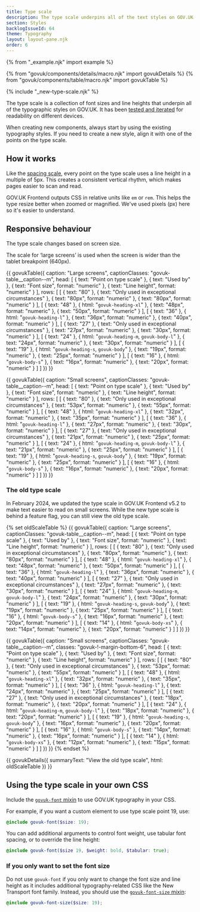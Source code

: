 ```yaml
---
title: Type scale
description: The type scale underpins all of the text styles on GOV.UK
section: Styles
backlogIssueId: 64
theme: Typography
layout: layout-pane.njk
order: 6
---
```


{% from "_example.njk" import example %}

{% from "govuk/components/details/macro.njk" import govukDetails %}
{% from "govuk/components/table/macro.njk" import govukTable %}

{% include "_new-type-scale.njk" %}

The type scale is a collection of font sizes and line heights that underpin all of the typographic styles on GOV.UK. It has been [tested and iterated](https://designnotes.blog.gov.uk/2022/12/12/making-the-gov-uk-frontend-typography-scale-more-accessible/) for readability on different devices.

When creating new components, always start by using the existing typography styles. If you need to create a new style, align it with one of the points on the type scale.

## How it works

Like the [spacing scale](/styles/spacing/), every point on the type scale uses a line height in a multiple of 5px. This creates a consistent vertical rhythm, which makes pages easier to scan and read.

GOV.UK Frontend outputs CSS in relative units like `em` or `rem`. This helps the type resize better when zoomed or magnified. We've used pixels (px) here so it's easier to understand.

## Responsive behaviour

The type scale changes based on screen size.

The scale for ‘large screens’ is used when the screen is wider than the tablet breakpoint (640px).

{{ govukTable({
  caption: "Large screens",
  captionClasses: "govuk-table__caption--m",
  head: [
    {
      text: "Point on type scale"
    },
    {
      text: "Used by"
    },
    {
      text: "Font size",
      format: "numeric"
    },
    {
      text: "Line height",
      format: "numeric"
    }
  ],
  rows: [
    [
      {
        text: "80"
      },
      {
        text: "Only used in exceptional circumstances"
      },
      {
        text: "80px",
        format: "numeric"
      },
      {
        text: "80px",
        format: "numeric"
      }
    ],
    [
      {
        text: "48"
      },
      {
        html: "<code>govuk-heading-xl</code>"
      },
      {
        text: "48px",
        format: "numeric"
      },
      {
        text: "50px",
        format: "numeric"
      }
    ],
    [
      {
        text: "36"
      },
      {
        html: "<code>govuk-heading-l</code>"
      },
      {
        text: "36px",
        format: "numeric"
      },
      {
        text: "40px",
        format: "numeric"
      }
    ],
    [
      {
        text: "27"
      },
      {
        text: "Only used in exceptional circumstances"
      },
      {
        text: "27px",
        format: "numeric"
      },
      {
        text: "30px",
        format: "numeric"
      }
    ],
    [
      {
        text: "24"
      },
      {
        html: "<code>govuk-heading-m</code>, <code>govuk-body-l</code>"
      },
      {
        text: "24px",
        format: "numeric"
      },
      {
        text: "30px",
        format: "numeric"
      }
    ],
    [
      {
        text: "19"
      },
      {
        html: "<code>govuk-heading-s</code>, <code>govuk-body</code>"
      },
      {
        text: "19px",
        format: "numeric"
      },
      {
        text: "25px",
        format: "numeric"
      }
    ],
    [
      {
        text: "16"
      },
      {
        html: "<code>govuk-body-s</code>"
      },
      {
        text: "16px",
        format: "numeric"
      },
      {
        text: "20px",
        format: "numeric"
      }
    ]
  ]
}) }}

{{ govukTable({
  caption: "Small screens",
  captionClasses: "govuk-table__caption--m",
  head: [
    {
      text: "Point on type scale"
    },
    {
      text: "Used by"
    },
    {
      text: "Font size",
      format: "numeric"
    },
    {
      text: "Line height",
      format: "numeric"
    }
  ],
  rows: [
    [
      {
        text: "80"
      },
      {
        text: "Only used in exceptional circumstances"
      },
      {
        text: "53px",
        format: "numeric"
      },
      {
        text: "55px",
        format: "numeric"
      }
    ],
    [
      {
        text: "48"
      },
      {
        html: "<code>govuk-heading-xl</code>"
      },
      {
        text: "32px",
        format: "numeric"
      },
      {
        text: "35px",
        format: "numeric"
      }
    ],
    [
      {
        text: "36"
      },
      {
        html: "<code>govuk-heading-l</code>"
      },
      {
        text: "27px",
        format: "numeric"
      },
      {
        text: "30px",
        format: "numeric"
      }
    ],
    [
      {
        text: "27"
      },
      {
        text: "Only used in exceptional circumstances"
      },
      {
        text: "21px",
        format: "numeric"
      },
      {
        text: "25px",
        format: "numeric"
      }
    ],
    [
      {
        text: "24"
      },
      {
        html: "<code>govuk-heading-m</code>, <code>govuk-body-l</code>"
      },
      {
        text: "21px",
        format: "numeric"
      },
      {
        text: "25px",
        format: "numeric"
      }
    ],
    [
      {
        text: "19"
      },
      {
        html: "<code>govuk-heading-s</code>, <code>govuk-body</code>"
      },
      {
        text: "19px",
        format: "numeric"
      },
      {
        text: "25px",
        format: "numeric"
      }
    ],
    [
      {
        text: "16"
      },
      {
        html: "<code>govuk-body-s</code>"
      },
      {
        text: "16px",
        format: "numeric"
      },
      {
        text: "20px",
        format: "numeric"
      }
    ]
  ]
}) }}

### The old type scale

In February 2024, we updated the type scale in GOV.UK Frontend v5.2 to make text easier to read on small screens. While the new type scale is behind a feature flag, you can still view the old type scale.

{% set oldScaleTable %}
{{ govukTable({
    caption: "Large screens",
    captionClasses: "govuk-table__caption--m",
    head: [
      {
        text: "Point on type scale"
      },
      {
        text: "Used by"
      },
      {
        text: "Font size",
        format: "numeric"
      },
      {
        text: "Line height",
        format: "numeric"
      }
    ],
    rows: [
      [
        {
          text: "80"
        },
        {
          text: "Only used in exceptional circumstances"
        },
        {
          text: "80px",
          format: "numeric"
        },
        {
          text: "80px",
          format: "numeric"
        }
      ],
      [
        {
          text: "48"
        },
        {
          html: "<code>govuk-heading-xl</code>"
        },
        {
          text: "48px",
          format: "numeric"
        },
        {
          text: "50px",
          format: "numeric"
        }
      ],
      [
        {
          text: "36"
        },
        {
          html: "<code>govuk-heading-l</code>"
        },
        {
          text: "36px",
          format: "numeric"
        },
        {
          text: "40px",
          format: "numeric"
        }
      ],
      [
        {
          text: "27"
        },
        {
          text: "Only used in exceptional circumstances"
        },
        {
          text: "27px",
          format: "numeric"
        },
        {
          text: "30px",
          format: "numeric"
        }
      ],
      [
        {
          text: "24"
        },
        {
          html: "<code>govuk-heading-m</code>, <code>govuk-body-l</code>"
        },
        {
          text: "24px",
          format: "numeric"
        },
        {
          text: "30px",
          format: "numeric"
        }
      ],
      [
        {
          text: "19"
        },
        {
          html: "<code>govuk-heading-s</code>, <code>govuk-body</code>"
        },
        {
          text: "19px",
          format: "numeric"
        },
        {
          text: "25px",
          format: "numeric"
        }
      ],
      [
        {
          text: "16"
        },
        {
          html: "<code>govuk-body-s</code>"
        },
        {
          text: "16px",
          format: "numeric"
        },
        {
          text: "20px",
          format: "numeric"
        }
      ],
      [
        {
          text: "14"
        },
        {
          html: "<code>govuk-body-xs</code>"
        },
        {
          text: "14px",
          format: "numeric"
        },
        {
          text: "20px",
          format: "numeric"
        }
      ]
    ]
  }) }}

{{ govukTable({
    caption: "Small screens",
    captionClasses: "govuk-table__caption--m",
    classes: "govuk-!-margin-bottom-6",
    head: [
      {
        text: "Point on type scale"
      },
      {
        text: "Used by"
      },
      {
        text: "Font size",
        format: "numeric"
      },
      {
        text: "Line height",
        format: "numeric"
      }
    ],
    rows: [
      [
        {
          text: "80"
        },
        {
          text: "Only used in exceptional circumstances"
        },
        {
          text: "53px",
          format: "numeric"
        },
        {
          text: "55px",
          format: "numeric"
        }
      ],
      [
        {
          text: "48"
        },
        {
          html: "<code>govuk-heading-xl</code>"
        },
        {
          text: "32px",
          format: "numeric"
        },
        {
          text: "35px",
          format: "numeric"
        }
      ],
      [
        {
          text: "36"
        },
        {
          html: "<code>govuk-heading-l</code>"
        },
        {
          text: "24px",
          format: "numeric"
        },
        {
          text: "25px",
          format: "numeric"
        }
      ],
      [
        {
          text: "27"
        },
        {
          text: "Only used in exceptional circumstances"
        },
        {
          text: "18px",
          format: "numeric"
        },
        {
          text: "20px",
          format: "numeric"
        }
      ],
      [
        {
          text: "24"
        },
        {
          html: "<code>govuk-heading-m</code>, <code>govuk-body-l</code>"
        },
        {
          text: "18px",
          format: "numeric"
        },
        {
          text: "20px",
          format: "numeric"
        }
      ],
      [
        {
          text: "19"
        },
        {
          html: "<code>govuk-heading-s</code>, <code>govuk-body</code>"
        },
        {
          text: "16px",
          format: "numeric"
        },
        {
          text: "20px",
          format: "numeric"
        }
      ],
      [
        {
          text: "16"
        },
        {
          html: "<code>govuk-body-s</code>"
        },
        {
          text: "14px",
          format: "numeric"
        },
        {
          text: "16px",
          format: "numeric"
        }
      ],
      [
        {
          text: "14"
        },
        {
          html: "<code>govuk-body-xs</code>"
        },
        {
          text: "12px",
          format: "numeric"
        },
        {
          text: "15px",
          format: "numeric"
        }
      ]
    ]
  }) }}
{% endset %}

{{ govukDetails({
  summaryText: "View the old type scale",
  html: oldScaleTable
}) }}

## Using the type scale in your own CSS

Include the [`govuk-font` mixin](https://frontend.design-system.service.gov.uk/sass-api-reference/#govuk-font) to use GOV.UK typography in your CSS.

For example, if you want a custom element to use type scale point 19, use:

```scss
@include govuk-font($size: 19);
```

You can add additional arguments to control font weight, use tabular font spacing, or to override the line height:

```scss
@include govuk-font($size 19, $weight: bold, $tabular: true);
```

### If you only want to set the font size

Do not use `govuk-font` if you only want to change the font size and line height as it includes additional typography-related CSS like the New Transport font family. Instead, you should use the [`govuk-font-size` mixin](https://frontend.design-system.service.gov.uk/sass-api-reference/#govuk-font-size):

```scss
@include govuk-font-size($size: 19);
```
